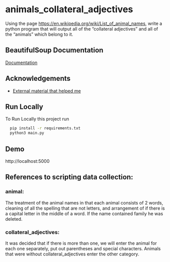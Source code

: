 
# animals_collateral_adjectives

Using the page https://en.wikipedia.org/wiki/List_of_animal_names, write a python program that will output all of the “collateral adjectives” and all of the “animals” which belong to it. 


## BeautifulSoup Documentation

[Documentation](https://www.crummy.com/software/BeautifulSoup/bs4/doc/)


## Acknowledgements

 - [External material that helped me](https://www.geeksforgeeks.org/beautifulsoup-nextsibling/)

## Run Locally
To Run Locally this project run

```bash
  pip install -r requirements.txt
  python3 main.py
```


## Demo

http://localhost:5000


## References to scripting data collection:
### animal:
The treatment of the animal names in that each animal consists of 2 words, cleaning of all the spelling that are not letters, and arrangement of if there is a capital letter in the middle of a word.
If the name contained family he was deleted.
### collateral_adjectives:
It was decided that if there is more than one, we will enter the animal for each one separately, put out parentheses and special characters.
Animals that were without collateral_adjectives enter the other category.
